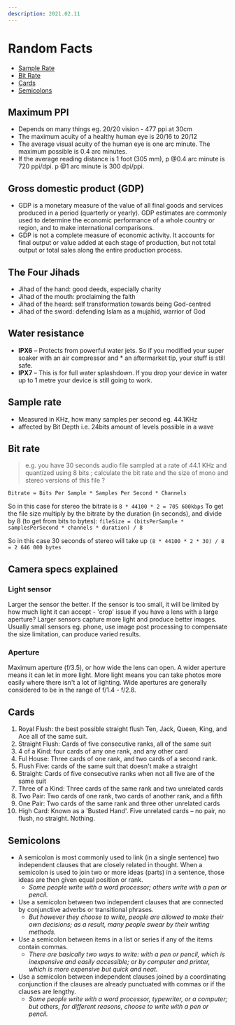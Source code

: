 ```yaml
---
description: 2021.02.11
---
```


# Random Facts

* [Sample Rate](2021-02-11-old-random-facts.md#sample-rate)
* [Bit Rate](2021-02-11-old-random-facts.md#bit-rate)
* [Cards](2021-02-11-old-random-facts.md#cards)
* [Semicolons](2021-02-11-old-random-facts.md#semicolons)

## Maximum PPI

* Depends on many things eg. 20/20 vision - 477 ppi at 30cm
* The maximum acuity of a healthy human eye is 20/16 to 20/12
* The average visual acuity of the human eye is one arc minute. The maximum possible is 0.4 arc minutes.
* If the average reading distance is 1 foot (305 mm), p @0.4 arc minute is 720 ppi/dpi. p @1 arc minute is 300 dpi/ppi.

## Gross domestic product (GDP)

* GDP is a monetary measure of the value of all final goods and services produced in a period (quarterly or yearly). GDP estimates are commonly used to determine the economic performance of a whole country or region, and to make international comparisons.
* GDP is not a complete measure of economic activity. It accounts for final output or value added at each stage of production, but not total output or total sales along the entire production process.

## The Four Jihads

* Jihad of the hand: good deeds, especially charity
* Jihad of the mouth: proclaiming the faith
* Jihad of the heard: self transformation towards being God-centred
* Jihad of the sword: defending Islam as a mujahid, warrior of God

## Water resistance

* **IPX6** – Protects from powerful water jets. So if you modified your super soaker with an air compressor and \* an aftermarket tip, your stuff is still safe.
* **IPX7** – This is for full water splashdown. If you drop your device in water up to 1 metre your device is still going to work.

## Sample rate

* Measured in KHz, how many samples per second eg. 44.1KHz
* affected by Bit Depth i.e. 24bits amount of levels possible in a wave

## Bit rate

> e.g. you have 30 seconds audio file sampled at a rate of 44.1 KHz and quantized using 8 bits ; calculate the bit rate and the size of mono and stereo versions of this file ?

`Bitrate = Bits Per Sample * Samples Per Second * Channels`

So in this case for stereo the bitrate is `8 * 44100 * 2 = 705 600kbps` To get the file size multiply by the bitrate by the duration (in seconds), and divide by 8 (to get from bits to bytes): `fileSize = (bitsPerSample * samplesPerSecond * channels * duration) / 8`

So in this case 30 seconds of stereo will take up `(8 * 44100 * 2 * 30) / 8 = 2 646 000 bytes`

## Camera specs explained

### Light sensor

Larger the sensor the better. If the sensor is too small, it will be limited by how much light it can accept - 'crop' issue if you have a lens with a large aperture? Larger sensors capture more light and produce better images. Usually small sensors eg. phone, use image post processing to compensate the size limitation, can produce varied results.

### Aperture

Maximum aperture (f/3.5), or how wide the lens can open. A wider aperture means it can let in more light. More light means you can take photos more easily where there isn't a lot of lighting. Wide apertures are generally considered to be in the range of f/1.4 - f/2.8.

## Cards

1. Royal Flush: the best possible straight flush Ten, Jack, Queen, King, and Ace all of the same suit.
2. Straight Flush: Cards of five consecutive ranks, all of the same suit
3. 4 of a Kind: four cards of any one rank, and any other card
4. Ful House: Three cards of one rank, and two cards of a second rank.
5. Flush Five: cards of the same suit that doesn't make a straight
6. Straight: Cards of five consecutive ranks when not all five are of the same suit
7. Three of a Kind: Three cards of the same rank and two unrelated cards
8. Two Pair: Two cards of one rank, two cards of another rank, and a fifth
9. One Pair: Two cards of the same rank and three other unrelated cards
10. High Card: Known as a 'Busted Hand'. Five unrelated cards – no pair, no flush, no straight. Nothing.

## Semicolons

* A semicolon is most commonly used to link (in a single sentence) two independent clauses that are closely related in thought. When a semicolon is used to join two or more ideas (parts) in a sentence, those ideas are then given equal position or rank.
  * _Some people write with a word processor; others write with a pen or pencil._
* Use a semicolon between two independent clauses that are connected by conjunctive adverbs or transitional phrases.
  * _But however they choose to write, people are allowed to make their own decisions; as a result, many people swear by their writing methods._
* Use a semicolon between items in a list or series if any of the items contain commas.
  * _There are basically two ways to write: with a pen or pencil, which is inexpensive and easily accessible; or by computer and printer, which is more expensive but quick and neat._
* Use a semicolon between independent clauses joined by a coordinating conjunction if the clauses are already punctuated with commas or if the clauses are lengthy.
  * _Some people write with a word processor, typewriter, or a computer; but others, for different reasons, choose to write with a pen or pencil._
